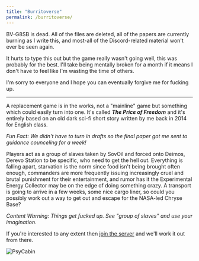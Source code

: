 ```yaml
---
title: "Burritoverse"
permalink: /burritoverse/
---
```


BV-G8SB is dead. All of the files are deleted, all of the papers are currently burning as I write this, and most-all of the Discord-related material won't ever be seen again. 

It hurts to type this out but the game really wasn't going well, this was probably for the best. I'll take being mentally broken for a month if it means I don't have to feel like I'm wasting the time of others.

I'm sorry to everyone and I hope you can eventually forgive me for fucking up.

---

A replacement game is in the works, not a "mainline" game but something which could easily turn into one. It's called ***The Price of Freedom*** and it's entirely based on an old dark sci-fi short story written by me back in 2014 for English class.

*Fun Fact: We didn't have to turn in drafts so the final paper got me sent to guidance counceling for a week!*

Players act as a group of slaves taken by SovOil and forced onto Deimos, Derevo Station to be specific, who need to get the hell out. Everything is falling apart, starvation is the norm since food isn't being brought often enough, commanders are more frequently issuing increasingly cruel and brutal punishment for their entertainment, and rumor has it the Experimental Energy Collector may be on the edge of doing something crazy. A transport is going to arrive in a few weeks, some nice cargo liner, so could you possibly work out a way to get out and escape for the NASA-led Chryse Base?

*Content Warning: Things get fucked up. See "group of slaves" and use your imagination.*

If you're interested to any extent then [join the server](https://discord.gg/sHaDpWjqvD) and we'll work it out from there.

![PsyCabin](https://i.imgur.com/VFicoDL.png)

